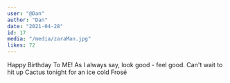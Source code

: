 ```yaml
---
user: "@Dan"
author: "Dan"
date: "2021-04-28"
id: 17
media: "/media/zaraMan.jpg"
likes: 72
---
```


Happy Birthday To ME! As I always say, look good - feel good. Can't wait to hit up Cactus tonight for an ice cold Frosé
